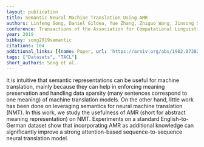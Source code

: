 ```yaml
---
layout: publication
title: Semantic Neural Machine Translation Using AMR
authors: Linfeng Song, Daniel Gildea, Yue Zhang, Zhiguo Wang, Jinsong Su
conference: Transactions of the Association for Computational Linguistics
year: 2019
bibkey: song2019semantic
citations: 104
additional_links: [{name: Paper, url: 'https://arxiv.org/abs/1902.07282'}]
tags: ["Datasets", "TACL"]
short_authors: Song et al.
---
```

It is intuitive that semantic representations can be useful for machine
translation, mainly because they can help in enforcing meaning preservation and
handling data sparsity (many sentences correspond to one meaning) of machine
translation models. On the other hand, little work has been done on leveraging
semantics for neural machine translation (NMT). In this work, we study the
usefulness of AMR (short for abstract meaning representation) on NMT.
Experiments on a standard English-to-German dataset show that incorporating AMR
as additional knowledge can significantly improve a strong attention-based
sequence-to-sequence neural translation model.